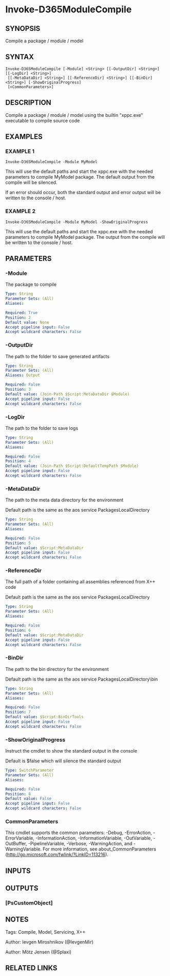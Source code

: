﻿---
external help file: d365fo.tools-help.xml
Module Name: d365fo.tools
online version:
schema: 2.0.0
---

# Invoke-D365ModuleCompile

## SYNOPSIS
Compile a package / module / model

## SYNTAX

```
Invoke-D365ModuleCompile [-Module] <String> [[-OutputDir] <String>] [[-LogDir] <String>]
 [[-MetaDataDir] <String>] [[-ReferenceDir] <String>] [[-BinDir] <String>] [-ShowOriginalProgress]
 [<CommonParameters>]
```

## DESCRIPTION
Compile a package / module / model using the builtin "xppc.exe" executable to compile source code

## EXAMPLES

### EXAMPLE 1
```
Invoke-D365ModuleCompile -Module MyModel
```

This will use the default paths and start the xppc.exe with the needed parameters to compile MyModel package.
The default output from the compile will be silenced.

If an error should occur, both the standard output and error output will be written to the console / host.

### EXAMPLE 2
```
Invoke-D365ModuleCompile -Module MyModel -ShowOriginalProgress
```

This will use the default paths and start the xppc.exe with the needed parameters to compile MyModel package.
The output from the compile will be written to the console / host.

## PARAMETERS

### -Module
The package to compile

```yaml
Type: String
Parameter Sets: (All)
Aliases:

Required: True
Position: 2
Default value: None
Accept pipeline input: False
Accept wildcard characters: False
```

### -OutputDir
The path to the folder to save generated artifacts

```yaml
Type: String
Parameter Sets: (All)
Aliases: Output

Required: False
Position: 3
Default value: (Join-Path $Script:MetaDataDir $Module)
Accept pipeline input: False
Accept wildcard characters: False
```

### -LogDir
The path to the folder to save logs

```yaml
Type: String
Parameter Sets: (All)
Aliases:

Required: False
Position: 4
Default value: (Join-Path $Script:DefaultTempPath $Module)
Accept pipeline input: False
Accept wildcard characters: False
```

### -MetaDataDir
The path to the meta data directory for the environment

Default path is the same as the aos service PackagesLocalDirectory

```yaml
Type: String
Parameter Sets: (All)
Aliases:

Required: False
Position: 5
Default value: $Script:MetaDataDir
Accept pipeline input: False
Accept wildcard characters: False
```

### -ReferenceDir
The full path of a folder containing all assemblies referenced from X++ code

Default path is the same as the aos service PackagesLocalDirectory

```yaml
Type: String
Parameter Sets: (All)
Aliases:

Required: False
Position: 6
Default value: $Script:MetaDataDir
Accept pipeline input: False
Accept wildcard characters: False
```

### -BinDir
The path to the bin directory for the environment

Default path is the same as the aos service PackagesLocalDirectory\bin

```yaml
Type: String
Parameter Sets: (All)
Aliases:

Required: False
Position: 7
Default value: $Script:BinDirTools
Accept pipeline input: False
Accept wildcard characters: False
```

### -ShowOriginalProgress
Instruct the cmdlet to show the standard output in the console

Default is $false which will silence the standard output

```yaml
Type: SwitchParameter
Parameter Sets: (All)
Aliases:

Required: False
Position: 8
Default value: False
Accept pipeline input: False
Accept wildcard characters: False
```

### CommonParameters
This cmdlet supports the common parameters: -Debug, -ErrorAction, -ErrorVariable, -InformationAction, -InformationVariable, -OutVariable, -OutBuffer, -PipelineVariable, -Verbose, -WarningAction, and -WarningVariable.
For more information, see about_CommonParameters (http://go.microsoft.com/fwlink/?LinkID=113216).

## INPUTS

## OUTPUTS

### [PsCustomObject]
## NOTES
Tags: Compile, Model, Servicing, X++

Author: Ievgen Miroshnikov (@IevgenMir)

Author: Mötz Jensen (@Splaxi)

## RELATED LINKS
